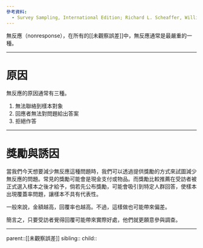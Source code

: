 ```yaml
---
參考資料:
  - Survey Sampling, International Edition; Richard L. Scheaffer, William Mendenhall. III
---
```

無反應（nonresponse），在所有的[[未觀察誤差]]中，無反應通常是最嚴重的一種。

- - -
# 原因
無反應的原因通常有三種。

1. 無法聯絡到樣本對象
2. 回應者無法對問題給出答案
3. 拒絕作答
- - -
# 獎勵與誘因
當我們今天想要減少無反應這種問題時，我們可以透過提供獎勵的方式來試圖減少無反應的問題。常見的獎勵可能會是現金支付或物品。而獎勵比較推薦在受訪者被正式選入樣本之後才給予，倘若先公布獎勵，可能會吸引到特定人群回答，使樣本出現覆蓋率問題，讓樣本不具有代表性。

一般來說，金額越高，回覆率也越高。不過，這樣做也可能帶來偏差。

簡言之，只要受訪者覺得回覆可能帶來實際好處，他們就更願意參與調查。
- - -
parent::[[未觀察誤差]]
sibling::
child::